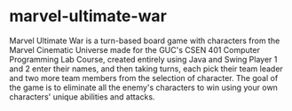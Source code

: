 # marvel-ultimate-war
Marvel Ultimate War is a turn-based board game with characters from the Marvel Cinematic Universe made for the GUC's CSEN 401 Computer Programming Lab Course, created entirely using Java and Swing
Player 1 and 2 enter their names, and then taking turns, each pick their team leader and two more team members from the selection of character. The goal of the game is to eliminate all the enemy's characters to win using your own characters' unique
abilities and attacks.
